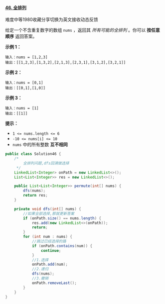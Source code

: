 #### [46. 全排列](https://leetcode-cn.com/problems/permutations/)

难度中等1980收藏分享切换为英文接收动态反馈

给定一个不含重复数字的数组 `nums` ，返回其 *所有可能的全排列* 。你可以 **按任意顺序** 返回答案。

**示例 1：**

```
输入：nums = [1,2,3]
输出：[[1,2,3],[1,3,2],[2,1,3],[2,3,1],[3,1,2],[3,2,1]]
```

**示例 2：**

```
输入：nums = [0,1]
输出：[[0,1],[1,0]]
```

**示例 3：**

```
输入：nums = [1]
输出：[[1]]
```

**提示：**

- `1 <= nums.length <= 6`
- `-10 <= nums[i] <= 10`
- `nums` 中的所有整数 **互不相同**

```java
public class Solution46 {
    /*
        全排列问题,dfs回溯做选择
     */
    LinkedList<Integer> onPath = new LinkedList<>();
    List<List<Integer>> res = new LinkedList<>();

    public List<List<Integer>> permute(int[] nums) {
        dfs(nums);
        return res;
    }

    private void dfs(int[] nums) {
        //如果全部选择,那就更新答案
        if (onPath.size() == nums.length) {
            res.add(new LinkedList<>(onPath));
            return;
        }
        for (int num : nums) {
            //跳过已经选择的路
            if (onPath.contains(num)) {
                continue;
            }
            //1.选择
            onPath.add(num);
            //2.递归
            dfs(nums);
            //3.撤销
            onPath.removeLast();
        }
    }
}
```